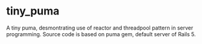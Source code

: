 # tiny_puma

A tiny puma, desmontrating use of reactor and threadpool pattern in server programming.
Source code is based on puma gem, default server of Rails 5.